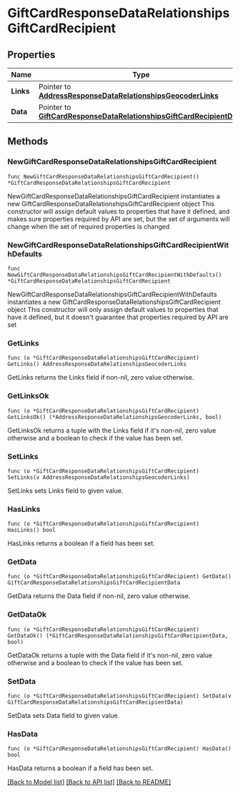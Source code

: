 # GiftCardResponseDataRelationshipsGiftCardRecipient

## Properties

Name | Type | Description | Notes
------------ | ------------- | ------------- | -------------
**Links** | Pointer to [**AddressResponseDataRelationshipsGeocoderLinks**](AddressResponseDataRelationshipsGeocoderLinks.md) |  | [optional] 
**Data** | Pointer to [**GiftCardResponseDataRelationshipsGiftCardRecipientData**](GiftCardResponseDataRelationshipsGiftCardRecipientData.md) |  | [optional] 

## Methods

### NewGiftCardResponseDataRelationshipsGiftCardRecipient

`func NewGiftCardResponseDataRelationshipsGiftCardRecipient() *GiftCardResponseDataRelationshipsGiftCardRecipient`

NewGiftCardResponseDataRelationshipsGiftCardRecipient instantiates a new GiftCardResponseDataRelationshipsGiftCardRecipient object
This constructor will assign default values to properties that have it defined,
and makes sure properties required by API are set, but the set of arguments
will change when the set of required properties is changed

### NewGiftCardResponseDataRelationshipsGiftCardRecipientWithDefaults

`func NewGiftCardResponseDataRelationshipsGiftCardRecipientWithDefaults() *GiftCardResponseDataRelationshipsGiftCardRecipient`

NewGiftCardResponseDataRelationshipsGiftCardRecipientWithDefaults instantiates a new GiftCardResponseDataRelationshipsGiftCardRecipient object
This constructor will only assign default values to properties that have it defined,
but it doesn't guarantee that properties required by API are set

### GetLinks

`func (o *GiftCardResponseDataRelationshipsGiftCardRecipient) GetLinks() AddressResponseDataRelationshipsGeocoderLinks`

GetLinks returns the Links field if non-nil, zero value otherwise.

### GetLinksOk

`func (o *GiftCardResponseDataRelationshipsGiftCardRecipient) GetLinksOk() (*AddressResponseDataRelationshipsGeocoderLinks, bool)`

GetLinksOk returns a tuple with the Links field if it's non-nil, zero value otherwise
and a boolean to check if the value has been set.

### SetLinks

`func (o *GiftCardResponseDataRelationshipsGiftCardRecipient) SetLinks(v AddressResponseDataRelationshipsGeocoderLinks)`

SetLinks sets Links field to given value.

### HasLinks

`func (o *GiftCardResponseDataRelationshipsGiftCardRecipient) HasLinks() bool`

HasLinks returns a boolean if a field has been set.

### GetData

`func (o *GiftCardResponseDataRelationshipsGiftCardRecipient) GetData() GiftCardResponseDataRelationshipsGiftCardRecipientData`

GetData returns the Data field if non-nil, zero value otherwise.

### GetDataOk

`func (o *GiftCardResponseDataRelationshipsGiftCardRecipient) GetDataOk() (*GiftCardResponseDataRelationshipsGiftCardRecipientData, bool)`

GetDataOk returns a tuple with the Data field if it's non-nil, zero value otherwise
and a boolean to check if the value has been set.

### SetData

`func (o *GiftCardResponseDataRelationshipsGiftCardRecipient) SetData(v GiftCardResponseDataRelationshipsGiftCardRecipientData)`

SetData sets Data field to given value.

### HasData

`func (o *GiftCardResponseDataRelationshipsGiftCardRecipient) HasData() bool`

HasData returns a boolean if a field has been set.


[[Back to Model list]](../README.md#documentation-for-models) [[Back to API list]](../README.md#documentation-for-api-endpoints) [[Back to README]](../README.md)


